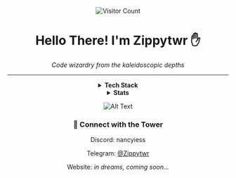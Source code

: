 <div align="center">

  <div align="center">

  ![Visitor Count](https://profile-counter.glitch.me/zippytwr/count.svg)
  
  # Hello There! I'm Zippytwr ✋
  
  *Code wizardry from the kaleidoscopic depths*
  
</div>




---
<details>
  <summary><b>Tech Stack</b></summary>
  
### ✨ Tech Stack
![Bash Script](https://img.shields.io/badge/bash_script-%23121011.svg?style=for-the-badge&logo=gnu-bash&logoColor=white) ![JavaScript](https://img.shields.io/badge/javascript-%23323330.svg?style=for-the-badge&logo=javascript&logoColor=%23F7DF1E) ![Go](https://img.shields.io/badge/go-%2300ADD8.svg?style=for-the-badge&logo=go&logoColor=white) ![Python](https://img.shields.io/badge/python-3670A0?style=for-the-badge&logo=python&logoColor=ffdd54) ![TypeScript](https://img.shields.io/badge/typescript-%23007ACC.svg?style=for-the-badge&logo=typescript&logoColor=white) ![Heroku](https://img.shields.io/badge/heroku-%23430098.svg?style=for-the-badge&logo=heroku&logoColor=white) ![Angular](https://img.shields.io/badge/angular-%23DD0031.svg?style=for-the-badge&logo=angular&logoColor=white) ![Express.js](https://img.shields.io/badge/express.js-%23404d59.svg?style=for-the-badge&logo=express&logoColor=%2361DAFB) ![NestJS](https://img.shields.io/badge/nestjs-%23E0234E.svg?style=for-the-badge&logo=nestjs&logoColor=white) ![Redux](https://img.shields.io/badge/redux-%23593d88.svg?style=for-the-badge&logo=redux&logoColor=white) ![React](https://img.shields.io/badge/react-%2320232a.svg?style=for-the-badge&logo=react&logoColor=%2361DAFB) ![NodeJS](https://img.shields.io/badge/node.js-6DA55F?style=for-the-badge&logo=node.js&logoColor=white) ![Nginx](https://img.shields.io/badge/nginx-%23009639.svg?style=for-the-badge&logo=nginx&logoColor=white) ![Jenkins](https://img.shields.io/badge/jenkins-%232C5263.svg?style=for-the-badge&logo=jenkins&logoColor=white) ![Apache](https://img.shields.io/badge/apache-%23D42029.svg?style=for-the-badge&logo=apache&logoColor=white) ![SQLite](https://img.shields.io/badge/sqlite-%2307405e.svg?style=for-the-badge&logo=sqlite&logoColor=white) ![MariaDB](https://img.shields.io/badge/MariaDB-003545?style=for-the-badge&logo=mariadb&logoColor=white) ![MySQL](https://img.shields.io/badge/mysql-4479A1.svg?style=for-the-badge&logo=mysql&logoColor=white) ![Git](https://img.shields.io/badge/git-%23F05033.svg?style=for-the-badge&logo=git&logoColor=white) ![GitHub Actions](https://img.shields.io/badge/github%20actions-%232671E5.svg?style=for-the-badge&logo=githubactions&logoColor=white)

</details>
<details>
  <summary><b>Stats</b></summary>

  <div align="center">
  
  ![Alt Text](https://media2.giphy.com/media/v1.Y2lkPTc5MGI3NjExM2t6aDk4a3c3aXBsanl6NzAxNGoyN2kzN3I5bXpubWFyMGtjc3ZoYyZlcD12MV9pbnRlcm5hbF9naWZfYnlfaWQmY3Q9Zw/xT8qB2HYA1vVSxooSY/giphy.gif)
  
</div>



<div align="center">

  ![Top Langs](https://github-readme-stats.vercel.app/api/top-langs/?username=zippytwr&layout=compact&hide=html,css,innosetup&theme=radical)
  
  ![GitHub Stats](https://github-readme-stats.vercel.app/api?username=zippytwr&show_icons=true&hide_title=true&count_private=true&theme=radical) 


  
  ![Readme Card](https://github-readme-stats.vercel.app/api/pin/?username=zippytwr&repo=forcenote&theme=radical) ![Readme Card](https://github-readme-stats.vercel.app/api/pin/?username=zippytwr&repo=gitgiest&theme=radical)

  ![trophy](https://github-profile-trophy.vercel.app/?username=zippytwr&theme=radical)
  
  ![graph](https://github-readme-activity-graph.vercel.app/graph?username=zippytwr&bg_color=0000000&color=2980b9&line=2980b9&point=27ae60&area_color=2980b9&area=true&hide_border=true)
</div>

  
</details>
  
</div>

<div align="center">

![Alt Text](https://media1.giphy.com/media/v1.Y2lkPTc5MGI3NjExbGtydmd2eXdsaTZybDU0NmJoaDJob2JmbjU5MDVpc3dxaDExcTByaiZlcD12MV9pbnRlcm5hbF9naWZfYnlfaWQmY3Q9Zw/GaynE6dZoVDkQ/giphy.gif)

### 🧿 Connect with the Tower
  Discord: nancyiess
  
  Telegram: [@Zippytwr](https://t.me/GafurSH)  
  
  Website: *in dreams, coming soon…*

  
</div>
